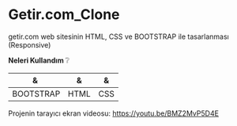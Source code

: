 # Getir.com_Clone
getir.com web sitesinin HTML, CSS ve BOOTSTRAP ile tasarlanması (Responsive)

<b>Neleri Kullandım  </b>:grey_question:

| & | & | & |
| --- | --- | --- |
| BOOTSTRAP | HTML | CSS |

Projenin tarayıcı ekran videosu: https://youtu.be/BMZ2MvP5D4E

